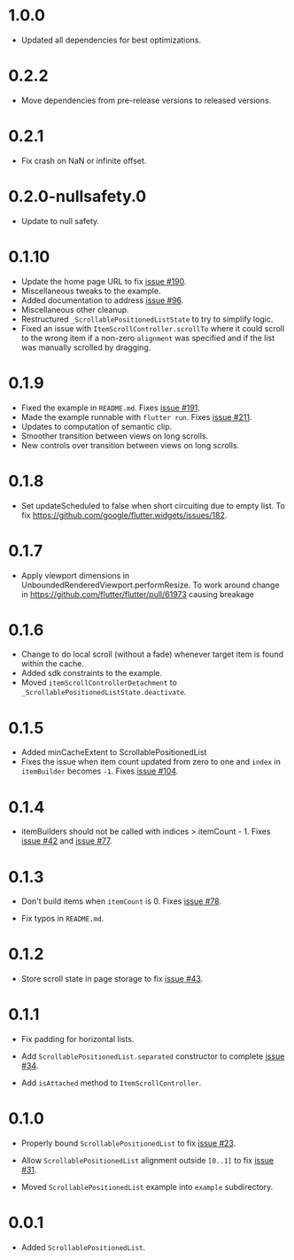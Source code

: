 # 1.0.0

* Updated all dependencies for best optimizations.

# 0.2.2

* Move dependencies from pre-release versions to released versions.

# 0.2.1

* Fix crash on NaN or infinite offset.

# 0.2.0-nullsafety.0

* Update to null safety.

# 0.1.10

* Update the home page URL to fix
  [issue #190](https://github.com/google/flutter.widgets/issues/190).
* Miscellaneous tweaks to the example.
* Added documentation to address
  [issue #96](https://github.com/google/flutter.widgets/issues/96).
* Miscellaneous other cleanup.
* Restructured `_ScrollablePositionedListState` to try to simplify logic.
* Fixed an issue with `ItemScrollController.scrollTo` where it could scroll to
  the wrong item if a non-zero `alignment` was specified and if the list was
  manually scrolled by dragging.

# 0.1.9

* Fixed the example in `README.md`. Fixes
  [issue #191](https://github.com/google/flutter.widgets/issues/191).
* Made the example runnable with `flutter run`. Fixes
  [issue #211](https://github.com/google/flutter.widgets/issues/211).
* Updates to computation of semantic clip.
* Smoother transition between views on long scrolls.
* New controls over transition between views on long scrolls.

# 0.1.8

* Set updateScheduled to false when short circuiting due to empty list.
  To fix https://github.com/google/flutter.widgets/issues/182.

# 0.1.7

* Apply viewport dimensions in UnboundedRenderedViewport.performResize.
  To work around change in https://github.com/flutter/flutter/pull/61973
  causing breakage

# 0.1.6

* Change to do local scroll (without a fade) whenever target item is found
  within the cache.
* Added sdk constraints to the example.
* Moved `itemScrollControllerDetachment` to
  `_ScrollablePositionedListState.deactivate`.

# 0.1.5

* Added minCacheExtent to ScrollablePositionedList
* Fixes the issue when item count updated from zero to one and `index` in
  `itemBuilder` becomes `-1`. Fixes
  [issue #104](https://github.com/google/flutter.widgets/issues/104).

# 0.1.4

* itemBuilders should not be called with indices > itemCount - 1. Fixes
  [issue #42](https://github.com/google/flutter.widgets/issues/42) and
  [issue #77](https://github.com/google/flutter.widgets/issues/77).

# 0.1.3

* Don't build items when `itemCount` is 0. Fixes
  [issue #78](https://github.com/google/flutter.widgets/issues/78).

* Fix typos in `README.md`.

# 0.1.2

* Store scroll state in page storage to fix
  [issue #43](https://github.com/google/flutter.widgets/issues/43).

# 0.1.1

* Fix padding for horizontal lists.

* Add `ScrollablePositionedList.separated` constructor to complete
  [issue #34](https://github.com/google/flutter.widgets/issues/34).

* Add `isAttached` method to `ItemScrollController`.

# 0.1.0

* Properly bound `ScrollablePositionedList` to fix
  [issue #23](https://github.com/google/flutter.widgets/issues/23).

* Allow `ScrollablePositionedList` alignment outside `[0..1]` to fix
  [issue #31](https://github.com/google/flutter.widgets/issues/31).

* Moved `ScrollablePositionedList` example into `example` subdirectory.

# 0.0.1

* Added `ScrollablePositionedList`.
